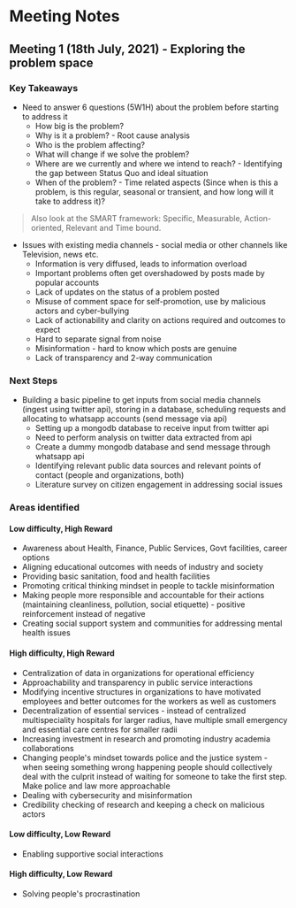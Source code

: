 # Meeting Notes

## Meeting 1 (18th July, 2021) - Exploring the problem space

### Key Takeaways

* Need to answer 6 questions (5W1H) about the problem before starting to address it
  * How big is the problem?
  * Why is it a problem? - Root cause analysis
  * Who is the problem affecting?
  * What will change if we solve the problem?
  * Where are we currently and where we intend to reach? - Identifying the gap between Status Quo and ideal situation
  * When of the problem? - Time related aspects (Since when is this a problem, is this regular, seasonal or transient, and how long will it take to address it)?

> Also look at the SMART framework: Specific, Measurable, Action-oriented, Relevant and Time bound.

* Issues with existing media channels - social media or other channels like Television, news etc.
  * Information is very diffused, leads to information overload
  * Important problems often get overshadowed by posts made by popular accounts
  * Lack of updates on the status of a problem posted
  * Misuse of comment space for self-promotion, use by malicious actors and cyber-bullying
  * Lack of actionability and clarity on actions required and outcomes to expect
  * Hard to separate signal from noise
  * Misinformation - hard to know which posts are genuine
  * Lack of transparency and 2-way communication

### Next Steps

* Building a basic pipeline to get inputs from social media channels (ingest using twitter api), storing in a database, scheduling requests and allocating to whatsapp accounts (send message via api)
  * Setting up a mongodb database to receive input from twitter api
  * Need to perform analysis on twitter data extracted from api
  * Create a dummy mongodb database and send message through whatsapp api
  * Identifying relevant public data sources and relevant points of contact (people and organizations, both)
  * Literature survey on citizen engagement in addressing social issues

### Areas identified

#### **Low difficulty, High Reward**

* Awareness about Health, Finance, Public Services, Govt facilities, career options
* Aligning educational outcomes with needs of industry and society
* Providing basic sanitation, food and health facilities
* Promoting critical thinking mindset in people to tackle misinformation
* Making people more responsible and accountable for their actions (maintaining cleanliness, pollution, social etiquette) - positive reinforcement instead of negative
* Creating social support system and communities for addressing mental health issues

#### **High difficulty, High Reward**

* Centralization of data in organizations for operational efficiency
* Approachability and transparency in public service interactions
* Modifying incentive structures in organizations to have motivated employees and better outcomes for the workers as well as customers
* Decentralization of essential services - instead of centralized multispeciality hospitals for larger radius, have multiple small emergency and essential care centres for smaller radii
* Increasing investment in research and promoting industry academia collaborations
* Changing people's mindset towards police and the justice system - when seeing something wrong happening people should collectively deal with the culprit instead of waiting for someone to take the first step. Make police and law more approachable
* Dealing with cybersecurity and misinformation
* Credibility checking of research and keeping a check on malicious actors

#### **Low difficulty, Low Reward**

* Enabling supportive social interactions

#### **High difficulty, Low Reward**

* Solving people's procrastination

